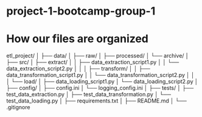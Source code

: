 # project-1-bootcamp-group-1

# How our files are organized

etl_project/
│
├── data/
│ ├── raw/
│ ├── processed/
│ └── archive/
│
├── src/
│ ├── extract/
│ │ ├── data_extraction_script1.py
│ │ └── data_extraction_script2.py
│ │
│ ├── transform/
│ │ ├── data_transformation_script1.py
│ │ └── data_transformation_script2.py
│ │
│ └── load/
│ ├── data_loading_script1.py
│ └── data_loading_script2.py
│
├── config/
│ ├── config.ini
│ └── logging_config.ini
│
├── tests/
│ ├── test_data_extraction.py
│ ├── test_data_transformation.py
│ └── test_data_loading.py
│
├── requirements.txt
│
├── README.md
│
└── .gitignore
